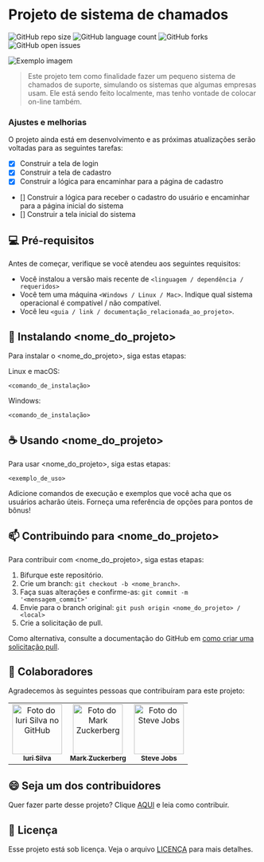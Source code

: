 # Projeto de sistema de chamados

![GitHub repo size](https://img.shields.io/github/repo-size/patrickbosco07/Project-FSO-2024-2?style=for-the-badge)
![GitHub language count](https://img.shields.io/github/languages/count/patrickbosco07/Project-FSO-2024-2?style=for-the-badge)
![GitHub forks](https://img.shields.io/github/forks/patrickbosco07/Project-FSO-2024-2?style=for-the-badge)
![GitHub open issues](https://img.shields.io/github/issues/patrickbosco07/Project-FSO-2024-2?style=for-the-badge)

<img src="https://img.freepik.com/free-photo/website-hosting-concept-with-circuits_23-2149406782.jpg?t=st=1729694961~exp=1729698561~hmac=79adab5ba95fd441227f64abde059662096312e22bc48037b2e4b5290b20d4d9&w=1380" alt="Exemplo imagem">

> Este projeto tem como finalidade fazer um pequeno sistema de chamados de suporte, simulando os sistemas que algumas empresas usam. Ele está sendo feito localmente, mas tenho vontade de colocar on-line também.

### Ajustes e melhorias

O projeto ainda está em desenvolvimento e as próximas atualizações serão voltadas para as seguintes tarefas:

- [x] Construir a tela de login
- [x] Construir a tela de cadastro
- [x] Construir a lógica para encaminhar para a página de cadastro
- [] Construir a lógica para receber o cadastro do usuário e encaminhar para a página inicial do sistema
- [] Construir a tela inicial do sistema

## 💻 Pré-requisitos

Antes de começar, verifique se você atendeu aos seguintes requisitos:

- Você instalou a versão mais recente de `<linguagem / dependência / requeridos>`
- Você tem uma máquina `<Windows / Linux / Mac>`. Indique qual sistema operacional é compatível / não compatível.
- Você leu `<guia / link / documentação_relacionada_ao_projeto>`.

## 🚀 Instalando <nome_do_projeto>

Para instalar o <nome_do_projeto>, siga estas etapas:

Linux e macOS:

```
<comando_de_instalação>
```

Windows:

```
<comando_de_instalação>
```

## ☕ Usando <nome_do_projeto>

Para usar <nome_do_projeto>, siga estas etapas:

```
<exemplo_de_uso>
```

Adicione comandos de execução e exemplos que você acha que os usuários acharão úteis. Forneça uma referência de opções para pontos de bônus!

## 📫 Contribuindo para <nome_do_projeto>

Para contribuir com <nome_do_projeto>, siga estas etapas:

1. Bifurque este repositório.
2. Crie um branch: `git checkout -b <nome_branch>`.
3. Faça suas alterações e confirme-as: `git commit -m '<mensagem_commit>'`
4. Envie para o branch original: `git push origin <nome_do_projeto> / <local>`
5. Crie a solicitação de pull.

Como alternativa, consulte a documentação do GitHub em [como criar uma solicitação pull](https://help.github.com/en/github/collaborating-with-issues-and-pull-requests/creating-a-pull-request).

## 🤝 Colaboradores

Agradecemos às seguintes pessoas que contribuíram para este projeto:

<table>
  <tr>
    <td align="center">
      <a href="#" title="defina o título do link">
        <img src="https://avatars3.githubusercontent.com/u/31936044" width="100px;" alt="Foto do Iuri Silva no GitHub"/><br>
        <sub>
          <b>Iuri Silva</b>
        </sub>
      </a>
    </td>
    <td align="center">
      <a href="#" title="defina o título do link">
        <img src="https://s2.glbimg.com/FUcw2usZfSTL6yCCGj3L3v3SpJ8=/smart/e.glbimg.com/og/ed/f/original/2019/04/25/zuckerberg_podcast.jpg" width="100px;" alt="Foto do Mark Zuckerberg"/><br>
        <sub>
          <b>Mark Zuckerberg</b>
        </sub>
      </a>
    </td>
    <td align="center">
      <a href="#" title="defina o título do link">
        <img src="https://miro.medium.com/max/360/0*1SkS3mSorArvY9kS.jpg" width="100px;" alt="Foto do Steve Jobs"/><br>
        <sub>
          <b>Steve Jobs</b>
        </sub>
      </a>
    </td>
  </tr>
</table>

## 😄 Seja um dos contribuidores

Quer fazer parte desse projeto? Clique [AQUI](CONTRIBUTING.md) e leia como contribuir.

## 📝 Licença

Esse projeto está sob licença. Veja o arquivo [LICENÇA](LICENSE.md) para mais detalhes.
